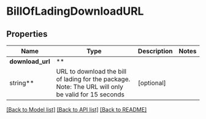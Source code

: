 # BillOfLadingDownloadURL

## Properties

Name | Type | Description | Notes
------------ | ------------- | ------------- | -------------
**download_url** | **
string** | URL to download the bill of lading for the package. Note: The URL will only be valid for 15 seconds | [optional]

[[Back to Model list]](../../README.md#documentation-for-models) [[Back to API list]](../../README.md#documentation-for-api-endpoints) [[Back to README]](../../README.md)

